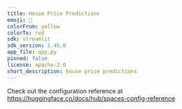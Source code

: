 ```yaml
---
title: House Price Predictions
emoji: 🏢
colorFrom: yellow
colorTo: red
sdk: streamlit
sdk_version: 1.45.0
app_file: app.py
pinned: false
license: apache-2.0
short_description: house price predictions
---
```


Check out the configuration reference at https://huggingface.co/docs/hub/spaces-config-reference
